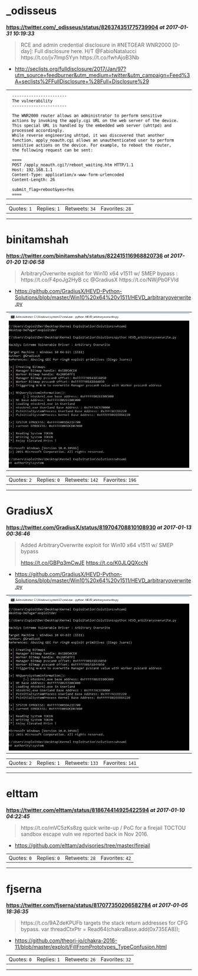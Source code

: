 # _odisseus
**https://twitter.com/_odisseus/status/826374351775739904 _at 2017-01-31 10:19:33_**
<blockquote>
RCE and admin credential disclosure in #NETGEAR WNR2000 [0-day]: Full disclosure here. H/T @FabioNatalucci https://t.co/jv7ImpSYyn https://t.co/fwhAjoB3Nb
</blockquote>

* http://seclists.org/fulldisclosure/2017/Jan/97?utm_source=feedburner&utm_medium=twitter&utm_campaign=Feed%3A+seclists%2FFullDisclosure+%28Full+Disclosure%29

<table><tr>
<td><img src="pictures/http+++pbs.twimg.com+media+C3few8CWEAAufxH.jpg" alt="http://pbs.twimg.com/media/C3few8CWEAAufxH.jpg"></td>
</table></tr>
<table><tr>
<td>Quotes: <code>1</code></td>
<td>Replies: <code>1</code></td>
<td>Retweets: <code>34</code></td>
<td>Favorites: <code>28</code></td>
</tr></table>

---

# binitamshah
**https://twitter.com/binitamshah/status/822415116968820736 _at 2017-01-20 12:06:58_**
<blockquote>
ArbitraryOverwrite exploit for Win10 x64 v1511 w/ SMEP bypass :  https://t.co/F4poJg2HyB cc @GradiusX https://t.co/NWjPb0FVld
</blockquote>

* https://github.com/GradiusX/HEVD-Python-Solutions/blob/master/Win10%20x64%20v1511/HEVD_arbitraryoverwrite.py

<table><tr>
<td><img src="pictures/http+++pbs.twimg.com+media+C2nOLCqWgAA_N44.jpg" alt="http://pbs.twimg.com/media/C2nOLCqWgAA_N44.jpg"></td>
</table></tr>
<table><tr>
<td>Quotes: <code>2</code></td>
<td>Replies: <code>0</code></td>
<td>Retweets: <code>142</code></td>
<td>Favorites: <code>196</code></td>
</tr></table>

---

# GradiusX
**https://twitter.com/GradiusX/status/819704708810108930 _at 2017-01-13 00:36:46_**
<blockquote>
Added ArbitraryOverwrite exploit for Win10 x64 v1511 w/ SMEP bypass

https://t.co/GBPq3mCwJE https://t.co/K0JLQQXccN
</blockquote>

* https://github.com/GradiusX/HEVD-Python-Solutions/blob/master/Win10%20x64%20v1511/HEVD_arbitraryoverwrite.py

<table><tr>
<td><img src="pictures/http+++pbs.twimg.com+media+C2Asd1TWEAApsUk.jpg" alt="http://pbs.twimg.com/media/C2Asd1TWEAApsUk.jpg"></td>
</table></tr>
<table><tr>
<td>Quotes: <code>2</code></td>
<td>Replies: <code>1</code></td>
<td>Retweets: <code>133</code></td>
<td>Favorites: <code>141</code></td>
</tr></table>

---

# elttam
**https://twitter.com/elttam/status/818674414925422594 _at 2017-01-10 04:22:45_**
<blockquote>
https://t.co/mVC5zKs8zg quick write-up / PoC for a firejail TOCTOU sandbox escape vuln we reported back in Nov 2016.
</blockquote>

* https://github.com/elttam/advisories/tree/master/firejail

<table><tr>
<td>Quotes: <code>0</code></td>
<td>Replies: <code>0</code></td>
<td>Retweets: <code>28</code></td>
<td>Favorites: <code>42</code></td>
</tr></table>

---

# fjserna
**https://twitter.com/fjserna/status/817077350206582784 _at 2017-01-05 18:36:35_**
<blockquote>
https://t.co/9AZdeKPUFb targets the stack return addresses for CFG bypass.  var threadCtxPtr = Read64(chakraBase.add(0x735EA8));
</blockquote>

* https://github.com/theori-io/chakra-2016-11/blob/master/exploit/FillFromPrototypes_TypeConfusion.html

<table><tr>
<td>Quotes: <code>0</code></td>
<td>Replies: <code>1</code></td>
<td>Retweets: <code>26</code></td>
<td>Favorites: <code>32</code></td>
</tr></table>

---

